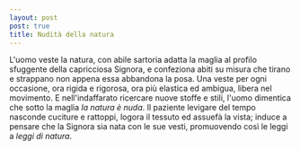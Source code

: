 ```yaml
---
layout: post
post: true
title: Nudità della natura
---
```

L'uomo veste la natura, con abile sartoria adatta la maglia al profilo sfuggente della capricciosa Signora, e confeziona abiti su misura che tirano e strappano non appena essa abbandona la posa. Una veste per ogni occasione, ora rigida e rigorosa, ora più elastica ed ambigua, libera nel movimento. E nell'indaffarato ricercare nuove stoffe e stili, l'uomo dimentica che sotto la maglia *la natura è nuda*. Il paziente levigare del tempo nasconde cuciture e rattoppi, logora il tessuto ed assuefà la vista; induce a pensare che la Signora sia nata con le sue vesti, promuovendo così le leggi a *leggi di natura*.
